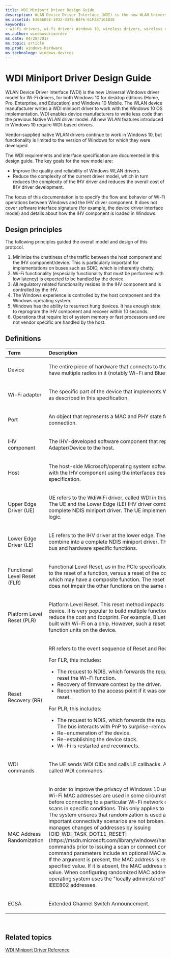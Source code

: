 ```yaml
---
title: WDI Miniport Driver Design Guide
description: WLAN Device Driver Interface (WDI) is the new WLAN Universal Windows driver model for both Windows 10 for desktop editions (Home, Pro, Enterprise, and Education) and Windows 10 Mobile.
ms.assetid: E1666D5E-1932-4378-B4F6-61F28716183E
keywords:
- wi-fi drivers, wi-fi drivers Windows 10, wireless drivers, wireless drivers windows 10, wlan drivers, wlan drivers windows 10, wlan driver interface, WDI drivers, WDI network drivers, WDI Windows 10
ms.author: windowsdriverdev
ms.date: 04/20/2017
ms.topic: article
ms.prod: windows-hardware
ms.technology: windows-devices
---
```


# WDI Miniport Driver Design Guide


WLAN Device Driver Interface (WDI) is the new Universal Windows driver model for Wi-Fi drivers, for both Windows 10 for desktop editions (Home, Pro, Enterprise, and Education) and Windows 10 Mobile. The WLAN device manufacturer writes a WDI miniport driver to work with the Windows 10 OS implementation. WDI enables device manufacturers to write less code than the previous Native WLAN driver model. All new WLAN features introduced in Windows 10 require WDI-based drivers.

Vendor-supplied native WLAN drivers continue to work in Windows 10, but functionality is limited to the version of Windows for which they were developed.

The WDI requirements and interface specification are documented in this design guide. The key goals for the new model are:

-   Improve the quality and reliability of Windows WLAN drivers.
-   Reduce the complexity of the current driver model, which in turn reduces the complexity of the IHV driver and reduces the overall cost of IHV driver development.

The focus of this documentation is to specify the flow and behavior of Wi-Fi operations between Windows and the IHV driver component. It does not cover software interface signature (for example, the device driver interface model) and details about how the IHV component is loaded in Windows.

## Design principles


The following principles guided the overall model and design of this protocol.

1.  Minimize the chattiness of the traffic between the host component and the IHV component/device. This is particularly important for implementations on buses such as SDIO, which is inherently chatty.
2.  Wi-Fi functionality (especially functionality that must be performed with low latency) is expected to be handled by the device.
3.  All regulatory related functionality resides in the IHV component and is controlled by the IHV.
4.  The Windows experience is controlled by the host component and the Windows operating system.
5.  Windows has the ability to resurrect hung devices. It has enough state to reprogram the IHV component and recover within 10 seconds.
6.  Operations that require lot of system memory or fast processors and are not vendor specific are handled by the host.

## Definitions


<table>
<colgroup>
<col width="50%" />
<col width="50%" />
</colgroup>
<thead>
<tr class="header">
<th align="left">Term</th>
<th align="left">Description</th>
</tr>
</thead>
<tbody>
<tr class="odd">
<td align="left"><p>Device</p></td>
<td align="left"><p>The entire piece of hardware that connects to the bus. A device can have multiple radios in it (notably Wi-Fi and Bluetooth).</p></td>
</tr>
<tr class="even">
<td align="left"><p>Wi-Fi adapter</p></td>
<td align="left"><p>The specific part of the device that implements Wi-Fi functionality as described in this specification.</p></td>
</tr>
<tr class="odd">
<td align="left"><p>Port</p></td>
<td align="left"><p>An object that represents a MAC and PHY state for a particular connection.</p></td>
</tr>
<tr class="even">
<td align="left"><p>IHV component</p></td>
<td align="left"><p>The IHV-developed software component that represents the Wi-Fi Adapter/Device to the host.</p></td>
</tr>
<tr class="odd">
<td align="left"><p>Host</p></td>
<td align="left"><p>The host-side Microsoft/operating system software that interacts with the IHV component using the interfaces described in this specification.</p></td>
</tr>
<tr class="even">
<td align="left"><p>Upper Edge Driver (UE)</p></td>
<td align="left"><p>UE refers to the WdiWiFi driver, called WDI in this documentation. The UE and the Lower Edge (LE) IHV driver combine into a complete NDIS miniport driver. The UE implements the core Wi-Fi logic.</p></td>
</tr>
<tr class="odd">
<td align="left"><p>Lower Edge Driver (LE)</p></td>
<td align="left"><p>LE refers to the IHV driver at the lower edge. The LE and UE combine into a complete NDIS miniport driver. The LE implements bus and hardware specific functions.</p></td>
</tr>
<tr class="even">
<td align="left"><p>Functional Level Reset (FLR)</p></td>
<td align="left"><p>Functional Level Reset, as in the PCIe specification. This term refers to the reset of a function, versus a reset of the complete device which may have a composite function. The reset of such scope does not impair the other functions on the same device.</p></td>
</tr>
<tr class="odd">
<td align="left"><p>Platform Level Reset (PLR)</p></td>
<td align="left"><p>Platform Level Reset. This reset method impacts all functions on a device. It is very popular to build multiple functions on a device to reduce the cost and footprint. For example, Bluetooth is typically built with Wi-Fi on a chip. However, such a reset method resets all function units on the device.</p></td>
</tr>
<tr class="even">
<td align="left"><p>Reset Recovery (RR)</p></td>
<td align="left"><p>RR refers to the event sequence of Reset and Recovery.</p>
<p>For FLR, this includes:</p>
<ul>
<li>The request to NDIS, which forwards the request to the bus to reset the Wi-Fi function.</li>
<li>Recovery of firmware context by the driver.</li>
<li>Reconnection to the access point if it was connected before the reset.</li>
</ul>
<p>For PLR, this includes:</p>
<ul>
<li>The request to NDIS, which forwards the request to the bus. The bus interacts with PnP to surprise-remove the device.</li>
<li>Re-enumeration of the device.</li>
<li>Re-establishing the device stack.</li>
<li>Wi-Fi is restarted and reconnects.</li>
</ul></td>
</tr>
<tr class="odd">
<td align="left"><p>WDI commands</p></td>
<td align="left"><p>The UE sends WDI OIDs and calls LE callbacks. All of these are called WDI commands.</p></td>
</tr>
<tr class="even">
<td align="left"><p>MAC Address Randomization</p></td>
<td align="left"><p>In order to improve the privacy of Windows 10 users, configured Wi-Fi MAC addresses are used in some circumstances, such as before connecting to a particular Wi-Fi network or when initiating scans in specific conditions. This only applies to the station port. The system ensures that randomization is used appropriately, so important connectivity scenarios are not broken. The system manages changes of addresses by issuing [OID_WDI_TASK_DOT11_RESET](https://msdn.microsoft.com/library/windows/hardware/dn925952) commands prior to issuing a scan or connect command. The reset command parameters include an optional MAC address argument. If the argument is present, the MAC address is reset to the specified value. If it is absent, the MAC address is left to the current value. When configuring randomized MAC addresses, the operating system uses the &quot;locally administered&quot; format defined for IEEE802 addresses.</p></td>
</tr>
<tr class="odd">
<td align="left"><p>ECSA</p></td>
<td align="left"><p>Extended Channel Switch Announcement.</p></td>
</tr>
</tbody>
</table>

 

## Related topics


[WDI Miniport Driver Reference](https://msdn.microsoft.com/library/windows/hardware/dn926075)

 

 






